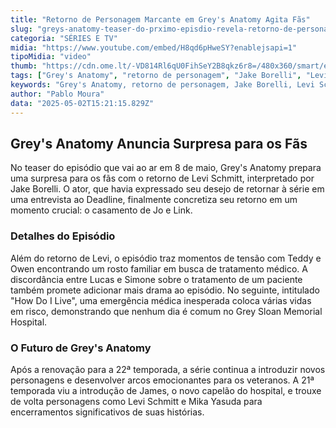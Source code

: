 ```yaml
---
title: "Retorno de Personagem Marcante em Grey's Anatomy Agita Fãs"
slug: "greys-anatomy-teaser-do-prximo-episdio-revela-retorno-de-personagem-veja"
categoria: "SÉRIES E TV"
midia: "https://www.youtube.com/embed/H8qd6pHweSY?enablejsapi=1"
tipoMidia: "video"
thumb: "https://cdn.ome.lt/-VD814Rl6qU0FihSeY2B8qkz6r8=/480x360/smart/extras/conteudos/omelete_THUMB_-_2025-05-02T114217.528.png"
tags: ["Grey's Anatomy", "retorno de personagem", "Jake Borelli", "Levi Schmitt", "série médica", "Disney+", "Sony Channel"]
keywords: "Grey's Anatomy, retorno de personagem, Jake Borelli, Levi Schmitt, série médica, Disney+, Sony Channel"
author: "Pablo Moura"
data: "2025-05-02T15:21:15.829Z"
---
```


## Grey's Anatomy Anuncia Surpresa para os Fãs

No teaser do episódio que vai ao ar em 8 de maio, Grey's Anatomy prepara uma surpresa para os fãs com o retorno de Levi Schmitt, interpretado por Jake Borelli. O ator, que havia expressado seu desejo de retornar à série em uma entrevista ao Deadline, finalmente concretiza seu retorno em um momento crucial: o casamento de Jo e Link.

### Detalhes do Episódio

Além do retorno de Levi, o episódio traz momentos de tensão com Teddy e Owen encontrando um rosto familiar em busca de tratamento médico. A discordância entre Lucas e Simone sobre o tratamento de um paciente também promete adicionar mais drama ao episódio. No seguinte, intitulado "How Do I Live", uma emergência médica inesperada coloca várias vidas em risco, demonstrando que nenhum dia é comum no Grey Sloan Memorial Hospital.

### O Futuro de Grey's Anatomy

Após a renovação para a 22ª temporada, a série continua a introduzir novos personagens e desenvolver arcos emocionantes para os veteranos. A 21ª temporada viu a introdução de James, o novo capelão do hospital, e trouxe de volta personagens como Levi Schmitt e Mika Yasuda para encerramentos significativos de suas histórias.